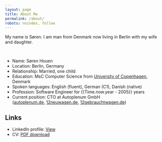 ```yaml
---
layout: page
title: About Me
permalink: /about/
robots: noindex, follow
---
```

My name is Søren. I am man from Denmark now living in Berlin with my wife and daughter.

<br>

- Name: Søren Houen
- Location: Berlin, Germany
- Relationship: Married, one child
- Education: MsC Computer Science from [University of Copenhagen](https://studies.ku.dk/masters/computer-science/), Denmark
- Spoken languages: English (fluent), German (C1), Danish (native)
- Profession: Software Engineer for {{Time.now.year - 2005}} years
- Current position: CTO at Autoplenum GmbH <br> ([autoplenum.de](https://www.autoplenum.de), [12neuwagen.de](https://www.12neuwagen.de), [12gebrauchtwagen.de](https://www.12gebrauchtwagen.de))

## Links
- LinkedIn profile: [View](https://www.linkedin.com/in/shouen)
- CV: [PDF download](https://www.dropbox.com/s/0t4gqn50vt9flnk/CV_condensed.pdf?dl=1)
